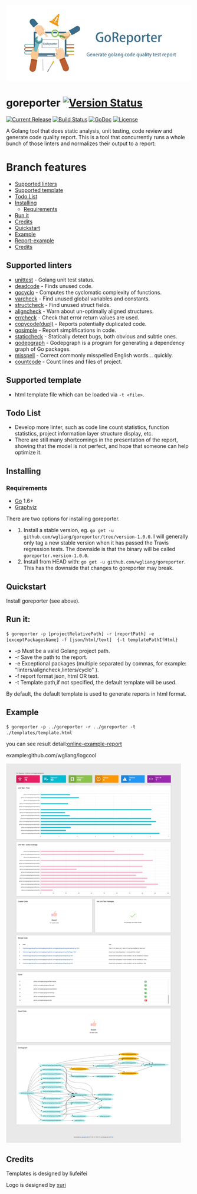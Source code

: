 ![goreporter](./logo.png)

# goreporter [![Version Status](https://img.shields.io/badge/v2.0-stable-orange.svg)](https://github.com/wgliang/goreporter/releases/tag/version2.0.0)

[![Current Release](https://img.shields.io/github/release/wgliang/goreporter.svg)](https://github.com/wgliang/goreporter/releases/latest)
[![Build Status](https://travis-ci.org/wgliang/goreporter.svg?branch=master)](https://travis-ci.org/wgliang/goreporter)
[![GoDoc](https://godoc.org/github.com/wgliang/goreporter?status.svg)](https://godoc.org/github.com/wgliang/goreporter)
[![License](https://img.shields.io/badge/LICENSE-Apache2.0-ff69b4.svg)](http://www.apache.org/licenses/LICENSE-2.0.html)

A Golang tool that does static analysis, unit testing, code review and generate code quality report. This is a tool that concurrently runs a whole bunch of those linters and normalizes their output to a report:

# Branch features

<!-- MarkdownTOC -->

- [Supported linters](#supported-linters)
- [Supported template](#supported-template)
- [Todo List](#todo-list)
- [Installing](#installing)
	- [Requirements](#requirements)
- [Run it](#run-it)
- [Credits](#credits)
- [Quickstart](#quickstart)
- [Example](#example)
- [Report-example](#report-example)
- [Credits](#credits)

<!-- /MarkdownTOC -->

## Supported linters

- [unittest](https://github.com/wgliang/goreporter/tree/master/linters/unittest) - Golang unit test status.
- [deadcode](https://github.com/tsenart/deadcode) - Finds unused code.
- [gocyclo](https://github.com/alecthomas/gocyclo) - Computes the cyclomatic complexity of functions.
- [varcheck](https://github.com/opennota/check) - Find unused global variables and constants.
- [structcheck](https://github.com/opennota/check) - Find unused struct fields.
- [aligncheck](https://github.com/opennota/check) - Warn about un-optimally aligned structures.
- [errcheck](https://github.com/kisielk/errcheck) - Check that error return values are used.
- [copycode(dupl)](https://github.com/mibk/dupl) - Reports potentially duplicated code.
- [gosimple](https://github.com/dominikh/go-tools/tree/master/cmd/gosimple) - Report simplifications in code.
- [staticcheck](https://github.com/dominikh/go-tools/tree/master/cmd/staticcheck) - Statically detect bugs, both obvious and subtle ones.
- [godepgraph](https://github.com/kisielk/godepgraph) - Godepgraph is a program for generating a dependency graph of Go packages.
- [misspell](https://github.com/client9/misspell) - Correct commonly misspelled English words... quickly.
- [countcode](https://github.com/bytbox/sloc) - Count lines and files of project.


## Supported template

- html template file which can be loaded via `-t <file>`.

## Todo List

- Develop more linter, such as code line count statistics, function statistics, project information layer structure display, etc.
- There are still many shortcomings in the presentation of the report, showing that the model is not perfect, and hope that someone can help optimize it.

## Installing

### Requirements

- [Go](https://golang.org/dl/) 1.6+
- [Graphviz](http://www.graphviz.org/Download..php)

There are two options for installing goreporter.

- 1. Install a stable version, eg. `go get -u github.com/wgliang/goreporter/tree/version-1.0.0`.
   I will generally only tag a new stable version when it has passed the Travis regression tests. 
     The downside is that the binary will be called `goreporter.version-1.0.0`.

- 2. Install from HEAD with: `go get -u github.com/wgliang/goreporter`.
   This has the downside that changes to goreporter may break.

## Quickstart

Install goreporter (see above).

## Run it:

```
$ goreporter -p [projectRelativePath] -r [reportPath] -e [exceptPackagesName] -f [json/html/text]  {-t templatePathIfHtml}
```

- -p Must be a valid Golang project path.
- -r Save the path to the report.
- -e Exceptional packages (multiple separated by commas, for example: "linters/aligncheck,linters/cyclo" ).
- -f report format json, html OR text.
- -t Template path,if not specified, the default template will be used.

By default, the default template is used to generate reports in html format.

## Example

```
$ goreporter -p ../goreporter -r ../goreporter -t ./templates/template.html
```
you can see result detail:[online-example-report](http://fiisio.me/pages/goreporter-report.html)

example:github.com/wgliang/logcool

![github.com/wgliang/logcool](./doc/github-com-wgliang-goreporter-logcool.png)

## Credits

Templates is designed by liufeifei

Logo is designed by [xuri](https://github.com/Luxurioust)
